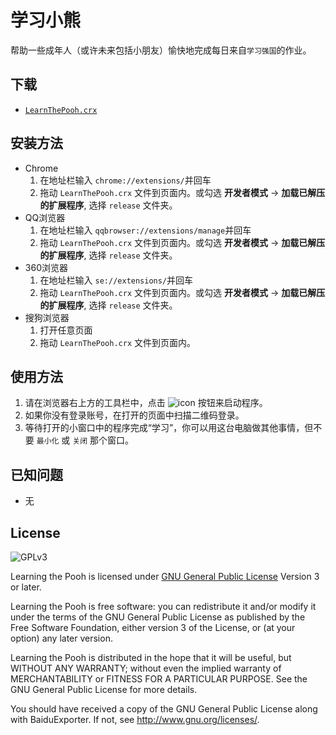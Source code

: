 # 学习小熊
帮助一些成年人（或许未来包括小朋友）愉快地完成每日来自`学习强国`的作业。

## 下载
* [`LearnThePooh.crx`](https://github.com/CN1984/LearningThePooh/raw/master/LearnThePooh.crx)

## 安装方法
* Chrome
  1. 在地址栏输入 `chrome://extensions/`并回车
  2. 拖动 `LearnThePooh.crx` 文件到页面内。或勾选 **开发者模式** -> **加载已解压的扩展程序**, 选择 `release` 文件夹。
* QQ浏览器
  1. 在地址栏输入 `qqbrowser://extensions/manage`并回车
  2. 拖动 `LearnThePooh.crx` 文件到页面内。或勾选 **开发者模式** -> **加载已解压的扩展程序**, 选择 `release` 文件夹。
* 360浏览器
  1. 在地址栏输入 `se://extensions/`并回车
  2. 拖动 `LearnThePooh.crx` 文件到页面内。或勾选 **开发者模式** -> **加载已解压的扩展程序**, 选择 `release` 文件夹。
* 搜狗浏览器
  1. 打开任意页面
  2. 拖动 `LearnThePooh.crx` 文件到页面内。

## 使用方法
1. 请在浏览器右上方的工具栏中，点击 ![icon](https://github.com/CN1984/LearningThePooh/raw/master/release/img/16.png) 按钮来启动程序。
2. 如果你没有登录账号，在打开的页面中扫描二维码登录。
3. 等待打开的小窗口中的程序完成“学习”，你可以用这台电脑做其他事情，但不要 `最小化` 或 `关闭` 那个窗口。

## 已知问题
* 无

## License
![GPLv3](https://www.gnu.org/graphics/gplv3-127x51.png)

Learning the Pooh is licensed under [GNU General Public License](https://www.gnu.org/licenses/gpl.html) Version 3 or later.

Learning the Pooh is free software: you can redistribute it and/or modify it under the terms of the GNU General Public License as published by the Free Software Foundation, either version 3 of the License, or (at your option) any later version.

Learning the Pooh is distributed in the hope that it will be useful, but WITHOUT ANY WARRANTY; without even the implied warranty of MERCHANTABILITY or FITNESS FOR A PARTICULAR PURPOSE.  See the GNU General Public License for more details.

You should have received a copy of the GNU General Public License along with BaiduExporter.  If not, see <http://www.gnu.org/licenses/>.
